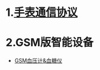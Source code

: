 
1.[手表通信协议](http://api.huayinghealth.com/doc/watchserver.html)
==================================================================
  
  
2.GSM版智能设备
=================  
 - [GSM血压计&血糖仪](http://api.huayinghealth.com/doc/gsm/gsm_bpbg.html)